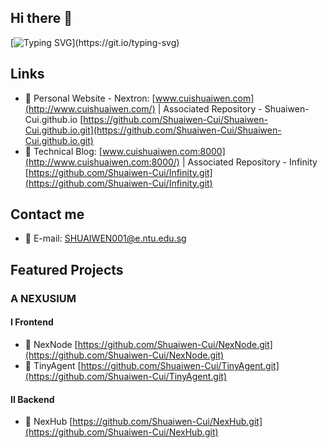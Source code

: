 ## Hi there 👋

[![Typing SVG](https://readme-typing-svg.herokuapp.com?font=Times&duration=5000&pause=1000&color=000000&width=435&lines=Welcome+to+Shuaiwen's+Github!)](https://git.io/typing-svg)

## Links
- 🎯 Personal Website - Nextron: [www.cuishuaiwen.com](http://www.cuishuaiwen.com/) | Associated Repository - Shuaiwen-Cui.github.io [https://github.com/Shuaiwen-Cui/Shuaiwen-Cui.github.io.git](https://github.com/Shuaiwen-Cui/Shuaiwen-Cui.github.io.git)
- 📜 Technical Blog: [www.cuishuaiwen.com:8000](http://www.cuishuaiwen.com:8000/) | Associated Repository - Infinity [https://github.com/Shuaiwen-Cui/Infinity.git](https://github.com/Shuaiwen-Cui/Infinity.git)

## Contact me
- 📧 E-mail: SHUAIWEN001@e.ntu.edu.sg

## Featured Projects

### A NEXUSIUM

#### I Frontend

- 🚀 NexNode [https://github.com/Shuaiwen-Cui/NexNode.git](https://github.com/Shuaiwen-Cui/NexNode.git)
- 🚀 TinyAgent [https://github.com/Shuaiwen-Cui/TinyAgent.git](https://github.com/Shuaiwen-Cui/TinyAgent.git)

#### II Backend

- 🚀 NexHub [https://github.com/Shuaiwen-Cui/NexHub.git](https://github.com/Shuaiwen-Cui/NexHub.git)


